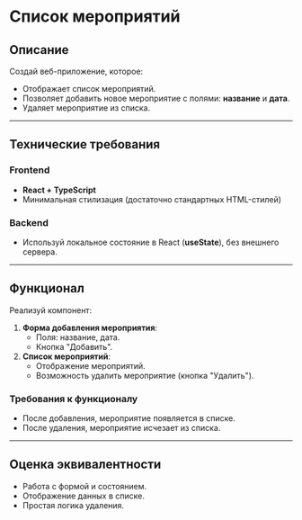 # Список мероприятий

## Описание

Создай веб-приложение, которое:

- Отображает список мероприятий.
- Позволяет добавить новое мероприятие с полями: **название** и **дата**.
- Удаляет мероприятие из списка.

---

## Технические требования

### Frontend

- **React + TypeScript**
- Минимальная стилизация (достаточно стандартных HTML-стилей)

### Backend

- Используй локальное состояние в React (**useState**), без внешнего сервера.

---

## Функционал

Реализуй компонент:

1. **Форма добавления мероприятия**:
   - Поля: название, дата.
   - Кнопка "Добавить".
2. **Список мероприятий**:
   - Отображение мероприятий.
   - Возможность удалить мероприятие (кнопка "Удалить").

### Требования к функционалу

- После добавления, мероприятие появляется в списке.
- После удаления, мероприятие исчезает из списка.

---

## Оценка эквивалентности

- Работа с формой и состоянием.
- Отображение данных в списке.
- Простая логика удаления.

